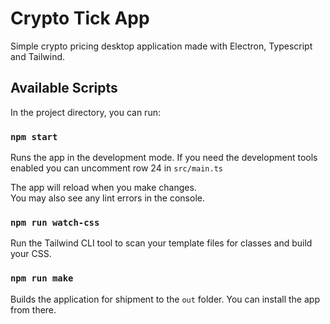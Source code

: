 # Crypto Tick App

Simple crypto pricing desktop application made with Electron, Typescript and Tailwind.

## Available Scripts

In the project directory, you can run:

### `npm start`

Runs the app in the development mode. If you need the development tools enabled you can uncomment row 24 in `src/main.ts`

The app will reload when you make changes.\
You may also see any lint errors in the console.

### `npm run watch-css`

Run the Tailwind CLI tool to scan your template files for classes and build your CSS.

### `npm run make`

Builds the application for shipment to the `out` folder. You can install the app from there.
